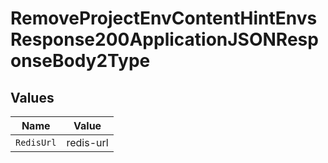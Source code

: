 # RemoveProjectEnvContentHintEnvsResponse200ApplicationJSONResponseBody2Type


## Values

| Name       | Value      |
| ---------- | ---------- |
| `RedisUrl` | redis-url  |